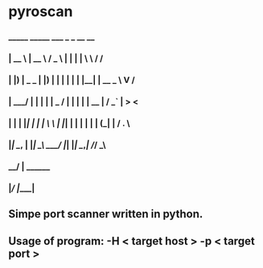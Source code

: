 # pyroscan

###  _____            _____     ___             _    _          __   __
### |  __ \          |  __ \   / _ \           | |  | |         \ \ / /
### | |__) |  _   _  | |__) | | | | |          | |__| |   __ _   \ V / 
### |  ___/  | | | | |  _  /  | | | |          |  __  |  / _` |   > <  
### | |      | |_| | | | \ \  | |_| |          | |  | | | (_| |  / . \ 
### |_|       \__, | |_|  \_\  \___/           |_|  |_|  \__,_| /_/ \_\
###            __/ |                   ______                          
###           |___/                   |______|                         

## Simpe port scanner written in python. 
## Usage of program: -H < target host > -p < target port >

